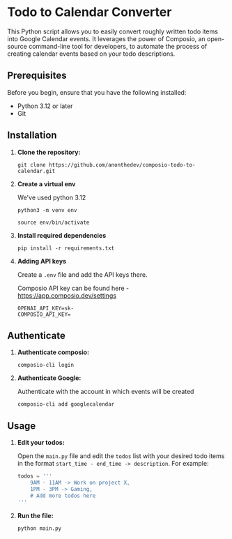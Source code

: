 # Todo to Calendar Converter

This Python script allows you to easily convert roughly written todo items into Google Calendar events. It leverages the power of Composio, an open-source command-line tool for developers, to automate the process of creating calendar events based on your todo descriptions.

## Prerequisites

Before you begin, ensure that you have the following installed:

- Python 3.12 or later
- Git

## Installation

1. **Clone the repository:**
    ```
    git clone https://github.com/anonthedev/composio-todo-to-calendar.git
    ```
2. **Create a virtual env**

	We've used python 3.12

	``` 
    python3 -m venv env
    ```
	```
    source env/bin/activate
    ```

3. **Install required dependencies**
	 
	```
	pip install -r requirements.txt
	```
4. **Adding API keys**

	Create a ```.env``` file and add the API keys there.
    
    Composio API key can be found here - https://app.composio.dev/settings
	```
    OPENAI_API_KEY=sk-
    COMPOSIO_API_KEY=
    ```

## Authenticate
1. **Authenticate composio:**
	```
    composio-cli login
    ```
2. **Authenticate Google:**
	
    Authenticate with the account in which events will be created
	```
    composio-cli add googlecalendar
    ```

## Usage

1. **Edit your todos:**

    Open the `main.py` file and edit the `todos` list with your desired todo items in the format `start_time - end_time -> description`. For example:

	```python
	todos = '''
	    9AM - 11AM -> Work on project X,
	    1PM - 3PM -> Gaming,
	    # Add more todos here
	'''
	```
2. **Run the file:**
	```
	python main.py
	```
